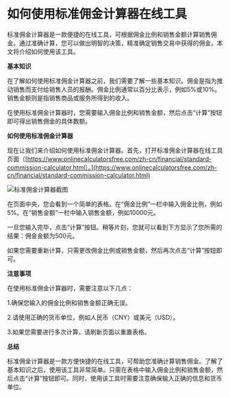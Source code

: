 如何使用标准佣金计算器在线工具
===============

标准佣金计算器是一款便捷的在线工具，可根据佣金比例和销售金额计算销售佣金。通过准确计算，您可以做出明智的决策，精准确定销售交易中获得的佣金。本文将介绍如何使用该工具。

**基本知识**

在了解如何使用标准佣金计算器之前，我们需要了解一些基本知识。佣金是指为推动销售而支付给销售人员的报酬。佣金比例通常以百分比表示，例如5%或10%。销售金额则是指销售商品或服务所得到的收入。

在使用标准佣金计算器时，您需要输入佣金比例和销售金额，然后点击“计算”按钮即可得出销售佣金的具体数额。

**如何使用标准佣金计算器**

现在让我们来介绍如何使用标准佣金计算器。首先，打开标准佣金计算器在线工具页面（[https://www.onlinecalculatorsfree.com/zh-cn/financial/standard-commission-calculator.html）。](https://www.onlinecalculatorsfree.com/zh-cn/financial/standard-commission-calculator.html)

![标准佣金计算器截图](https://i.imgur.com/QmJv8Xz.png)

在页面中央，您会看到一个简单的表格。在“佣金比例”一栏中输入佣金比例，例如5%。在“销售金额”一栏中输入销售金额，例如10000元。

一旦您输入完毕，点击“计算”按钮。稍等片刻，您就可以看到下方显示了您所需的结果：佣金金额为500元。

如果您需要重新计算，只需更改佣金比例或销售金额，然后再次点击“计算”按钮即可。

**注意事项**

在使用标准佣金计算器时，需要注意以下几点：

1.确保您输入的佣金比例和销售金额正确无误。

2.请使用正确的货币单位，例如人民币（CNY）或美元（USD）。

3.如果您需要进行多次计算，请刷新页面以重置表格。

**总结**

标准佣金计算器是一款方便快捷的在线工具，可帮助您准确计算销售佣金。了解了基本知识之后，使用该工具非常简单。只需在表格中输入佣金比例和销售金额，然后点击“计算”按钮即可。同时，使用该工具时需要注意确保输入正确的信息和货币单位。
